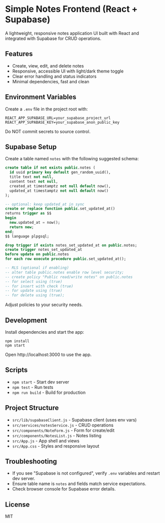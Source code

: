 # Simple Notes Frontend (React + Supabase)

A lightweight, responsive notes application UI built with React and integrated with Supabase for CRUD operations.

## Features

- Create, view, edit, and delete notes
- Responsive, accessible UI with light/dark theme toggle
- Clear error handling and status indicators
- Minimal dependencies, fast and clean

## Environment Variables

Create a `.env` file in the project root with:

```
REACT_APP_SUPABASE_URL=your_supabase_project_url
REACT_APP_SUPABASE_KEY=your_supabase_anon_public_key
```

Do NOT commit secrets to source control.

## Supabase Setup

Create a table named `notes` with the following suggested schema:

```sql
create table if not exists public.notes (
  id uuid primary key default gen_random_uuid(),
  title text not null,
  content text not null,
  created_at timestamptz not null default now(),
  updated_at timestamptz not null default now()
);

-- optional: keep updated_at in sync
create or replace function public.set_updated_at()
returns trigger as $$
begin
  new.updated_at = now();
  return new;
end;
$$ language plpgsql;

drop trigger if exists notes_set_updated_at on public.notes;
create trigger notes_set_updated_at
before update on public.notes
for each row execute procedure public.set_updated_at();

-- RLS (optional if enabling)
-- alter table public.notes enable row level security;
-- create policy "Public read/write notes" on public.notes
-- for select using (true)
-- for insert with check (true)
-- for update using (true)
-- for delete using (true);
```

Adjust policies to your security needs.

## Development

Install dependencies and start the app:

```
npm install
npm start
```

Open http://localhost:3000 to use the app.

## Scripts

- `npm start` - Start dev server
- `npm test` - Run tests
- `npm run build` - Build for production

## Project Structure

- `src/lib/supabaseClient.js` - Supabase client (uses env vars)
- `src/services/notesService.js` - CRUD operations
- `src/components/NoteForm.js` - Form for create/edit
- `src/components/NotesList.js` - Notes listing
- `src/App.js` - App shell and views
- `src/App.css` - Styles and responsive layout

## Troubleshooting

- If you see "Supabase is not configured", verify `.env` variables and restart dev server.
- Ensure table name is `notes` and fields match service expectations.
- Check browser console for Supabase error details.

## License

MIT
